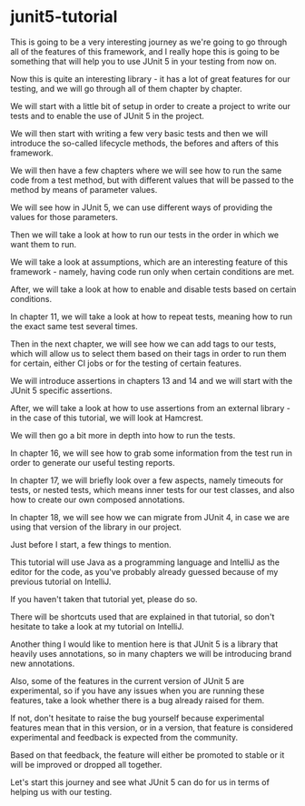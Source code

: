# junit5-tutorial

This is going to be a very interesting journey as we're going to go through all of the features of this framework, and I really hope this is going to be something that will help you to use JUnit 5 in your testing from now on.

Now this is quite an interesting library - it has a lot of great features for our testing, and we will go through all of them chapter by chapter.

We will start with a little bit of setup in order to create a project to write our tests and to enable the use of JUnit 5 in the project.

We will then start with writing a few very basic tests and then we will introduce the so-called lifecycle methods, the befores and afters of this framework.

We will then have a few chapters where we will see how to run the same code from a test method, but with different values that will be passed to the method by means of parameter values.

We will see how in JUnit 5, we can use different ways of providing the values for those parameters.

Then we will take a look at how to run our tests in the order in which we want them to run.

We will take a look at assumptions, which are an interesting feature of this framework - namely, having code run only when certain conditions are met.

After, we will take a look at how to enable and disable tests based on certain conditions.

In chapter 11, we will take a look at how to repeat tests, meaning how to run the exact same test several times.

Then in the next chapter, we will see how we can add tags to our tests, which will allow us to select them based on their tags in order to run them for certain, either CI jobs or for the testing of certain features.

We will introduce assertions in chapters 13 and 14 and we will start with the JUnit 5 specific assertions.

After, we will take a look at how to use assertions from an external library - in the case of this tutorial, we will look at Hamcrest.

We will then go a bit more in depth into how to run the tests.

In chapter 16, we will see how to grab some information from the test run in order to generate our useful testing reports.

In chapter 17, we will briefly look over a few aspects, namely timeouts for tests, or nested tests, which means inner tests for our test classes, and also how to create our own composed annotations.

In chapter 18, we will see how we can migrate from JUnit 4, in case we are using that version of the library in our project.

Just before I start, a few things to mention.

This tutorial will use Java as a programming language and IntelliJ as the editor for the code, as you've probably already guessed because of my previous tutorial on IntelliJ.

If you haven't taken that tutorial yet, please do so.

There will be shortcuts used that are explained in that tutorial, so don't hesitate to take a look at my tutorial on IntelliJ.

Another thing I would like to mention here is that JUnit 5 is a library that heavily uses annotations, so in many chapters we will be introducing brand new annotations.

Also, some of the features in the current version of JUnit 5 are experimental, so if you have any issues when you are running these features, take a look whether there is a bug already raised for them.

If not, don't hesitate to raise the bug yourself because experimental features mean that in this version, or in a version, that feature is considered experimental and feedback is expected from the community.

Based on that feedback, the feature will either be promoted to stable or it will be improved or dropped all together.

Let's start this journey and see what JUnit 5 can do for us in terms of helping us with our testing.

